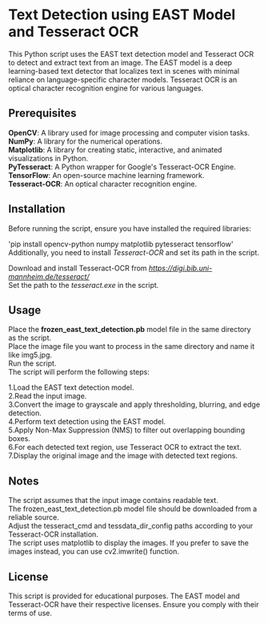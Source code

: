 # Text Detection using EAST Model and Tesseract OCR
This Python script uses the EAST text detection model and Tesseract OCR to detect and extract text from an image. The EAST model is a deep learning-based text detector that localizes text in scenes with minimal reliance on language-specific character models. Tesseract OCR is an optical character recognition engine for various languages.

## Prerequisites
__OpenCV__: A library used for image processing and computer vision tasks.  
__NumPy__: A library for the numerical operations.  
__Matplotlib__: A library for creating static, interactive, and animated visualizations in Python.  
__PyTesseract__: A Python wrapper for Google's Tesseract-OCR Engine.  
__TensorFlow__: An open-source machine learning framework.  
__Tesseract-OCR__: An optical character recognition engine.  

## Installation
Before running the script, ensure you have installed the required libraries:

'pip install opencv-python numpy matplotlib pytesseract tensorflow'  
Additionally, you need to install _Tesseract-OCR_ and set its path in the script.

Download and install Tesseract-OCR from _https://digi.bib.uni-mannheim.de/tesseract/_  
Set the path to the _tesseract.exe_ in the script.

## Usage
Place the __frozen_east_text_detection.pb__ model file in the same directory as the script.  
Place the image file you want to process in the same directory and name it like img5.jpg.  
Run the script.  
The script will perform the following steps:

1.Load the EAST text detection model.  
2.Read the input image.  
3.Convert the image to grayscale and apply thresholding, blurring, and edge detection.  
4.Perform text detection using the EAST model.  
5.Apply Non-Max Suppression (NMS) to filter out overlapping bounding boxes.  
6.For each detected text region, use Tesseract OCR to extract the text.  
7.Display the original image and the image with detected text regions.

## Notes
The script assumes that the input image contains readable text.  
The frozen_east_text_detection.pb model file should be downloaded from a reliable source.  
Adjust the tesseract_cmd and tessdata_dir_config paths according to your Tesseract-OCR installation.  
The script uses matplotlib to display the images. If you prefer to save the images instead, you can use cv2.imwrite() function.

## License
This script is provided for educational purposes. The EAST model and Tesseract-OCR have their respective licenses. Ensure you comply with their terms of use.
